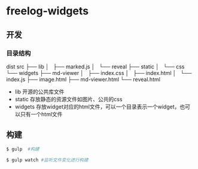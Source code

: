 # freelog-widgets

## 开发

### 目录结构

dist
src
├── lib
│   ├── marked.js
│   └── reveal
├── static
│   └── css
└── widgets
    ├── md-viewer
    │   ├── index.css
    │   ├── index.html
    │   └── index.js
    ├── image.html
    ├── md-viewer.html
    └── reveal.html
    
    
- lib 开源的公共库文件
- static 存放静态的资源文件如图片、公共的css
- widgets 存放widget对应的html文件，可以一个目录表示一个widget，也可以只有一个html文件

## 构建

```sh
$ gulp  #构建

$ gulp watch #监听文件变化进行构建
```
